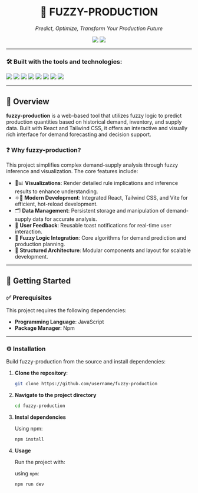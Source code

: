 <h1 align="center">🚀 FUZZY-PRODUCTION</h1>

<p align="center"><i>Predict, Optimize, Transform Your Production Future</i></p>

<p align="center">
  <img src="https://img.shields.io/badge/javascript-98.9%25-yellow?style=for-the-badge&logo=javascript" />
  <img src="https://img.shields.io/badge/languages-3-informational?style=for-the-badge&logo=code" />
</p>

---

### 🛠 Built with the tools and technologies:

<p>
  <img src="https://img.shields.io/badge/JSON-black?style=for-the-badge&logo=json&logoColor=white" />
  <img src="https://img.shields.io/badge/Markdown-000000?style=for-the-badge&logo=markdown&logoColor=white" />
  <img src="https://img.shields.io/badge/npm-CB3837?style=for-the-badge&logo=npm&logoColor=white" />
  <img src="https://img.shields.io/badge/JavaScript-F7DF1E?style=for-the-badge&logo=javascript&logoColor=black" />
  <img src="https://img.shields.io/badge/React-61DAFB?style=for-the-badge&logo=react&logoColor=black" />
  <img src="https://img.shields.io/badge/Formik-2350e8?style=for-the-badge&logo=formik&logoColor=white" />
  <img src="https://img.shields.io/badge/Vite-646CFF?style=for-the-badge&logo=vite&logoColor=white" />
  <img src="https://img.shields.io/badge/ESLint-4B32C3?style=for-the-badge&logo=eslint&logoColor=white" />
</p>

---

## 🧾 Overview

**fuzzy-production** is a web-based tool that utilizes fuzzy logic to predict production quantities based on historical demand, inventory, and supply data. Built with React and Tailwind CSS, it offers an interactive and visually rich interface for demand forecasting and decision support.

### ❓ Why fuzzy-production?

This project simplifies complex demand-supply analysis through fuzzy inference and visualization. The core features include:

- 🎨📊 **Visualizations**: Render detailed rule implications and inference results to enhance understanding.
- ⚛️💨 **Modern Development**: Integrated React, Tailwind CSS, and Vite for efficient, hot-reload development.
- 🗂️ **Data Management**: Persistent storage and manipulation of demand-supply data for accurate analysis.
- 🔔 **User Feedback**: Reusable toast notifications for real-time user interaction.
- 🌿 **Fuzzy Logic Integration**: Core algorithms for demand prediction and production planning.
- 🧱 **Structured Architecture**: Modular components and layout for scalable development.

---

## 🚀 Getting Started

### ✅ Prerequisites

This project requires the following dependencies:

- **Programming Language**: JavaScript  
- **Package Manager**: Npm

---

### ⚙️ Installation

Build fuzzy-production from the source and install dependencies:

1. **Clone the repository**:

   ```bash
   git clone https://github.com/username/fuzzy-production
   ```

2. **Navigate to the project directory**

    ```bash
    cd fuzzy-production
    ```

3. **Instal dependencies**

    Using npm:
    
    ```bash
    npm install
    ```

4. **Usage**
    
    Run the project with:
    
    using `npm`:

    ```bash
    npm run dev
    ```